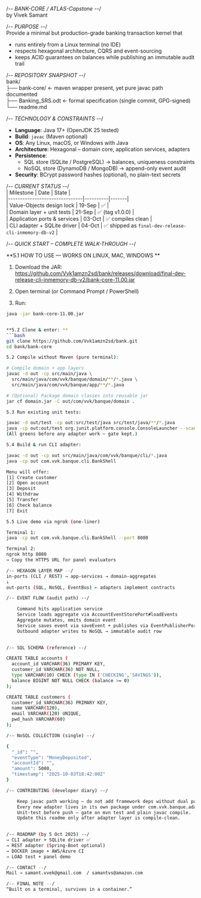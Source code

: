 /*-- BANK-CORE / ATLAS-Capstone --*/  
by Vivek Samant  

/*-- PURPOSE --*/  
Provide a minimal but production-grade banking transaction kernel that  
- runs entirely from a Linux terminal (no IDE)  
- respects hexagonal architecture, CQRS and event-sourcing  
- keeps ACID guarantees on balances while publishing an immutable audit trail  

/*-- REPOSITORY SNAPSHOT --*/  
bank/  
├── bank-core/ ← maven wrapper present, yet pure javac path documented  
├── Banking_SRS.odt ← formal specification (single commit, GPG-signed)  
└── readme.md  

/*-- TECHNOLOGY & CONSTRAINTS --*/  
- **Language**: Java 17+ (OpenJDK 25 tested)  
- **Build**: `javac` (Maven optional)  
- **OS**: Any Linux, macOS, or Windows with Java  
- **Architecture**: Hexagonal – domain core, application services, adapters  
- **Persistence**:  
  - SQL store (SQLite / PostgreSQL) → balances, uniqueness constraints  
  - NoSQL store (DynamoDB / MongoDB) → append-only event audit  
- **Security**: BCrypt password hashes (optional), no plain-text secrets  

/*-- CURRENT STATUS --*/  
| Milestone                     | Date     | State |  
|-------------------------------|----------|-------|  
| Value-Objects design lock     | 19-Sep   | ✅    |  
| Domain layer + unit tests     | 21-Sep   | ✅ (tag v1.0.0) |  
| Application ports & services  | 03-Oct   | ✅ compiles clean |  
| CLI adapter + SQLite driver   | 04-Oct   | ✅ shipped as `final-dev-release-cli-inmemory-db-v2` |  

/*-- QUICK START – COMPLETE WALK-THROUGH --*/  

**5.1  HOW TO USE — WORKS ON LINUX, MAC, WINDOWS **  

1. Download the JAR:  
   https://github.com/Vvk1amzn2sd/bank/releases/download/final-dev-release-cli-inmemory-db-v2/bank-core-11.00.jar  

2. Open terminal (or Command Prompt / PowerShell)  

3. Run:  
```bash
java -jar bank-core-11.00.jar


**5.2 Clone & enter: **  
```bash
git clone https://github.com/Vvk1amzn2sd/bank.git
cd bank/bank-core

5.2 Compile without Maven (pure terminal):

# Compile domain + app layers
javac -d out -cp src/main/java \
  src/main/java/com/vvk/banque/domain/**/*.java \
  src/main/java/com/vvk/banque/app/**/*.java

# (Optional) Package domain classes into reusable jar
jar cf domain.jar -C out/com/vvk/banque/domain .

5.3 Run existing unit tests:

javac -d out/test -cp out:src/test/java src/test/java/**/*.java
java -cp out:out/test org.junit.platform.console.ConsoleLauncher --scan-classpath
(All greens before any adapter work – gate kept.)

5.4 Build & run CLI adapter:

javac -d out -cp out src/main/java/com/vvk/banque/cli/*.java
java -cp out com.vvk.banque.cli.BankShell

Menu will offer:  
[1] Create customer  
[2] Open account  
[3] Deposit  
[4] Withdraw  
[5] Transfer  
[6] Check balance  
[7] Exit  

5.5 Live demo via ngrok (one-liner)

Terminal 1:   
java -cp out com.vvk.banque.cli.BankShell --port 8080

Terminal 2:
ngrok http 8080
→ Copy the HTTPS URL for panel evaluators   

/-- HEXAGON LAYER MAP --/
in-ports (CLI / REST) → app-services → domain-aggregates
↓
out-ports (SQL, NoSQL, EventBus) ← adapters implement contracts   

/-- EVENT FLOW (audit path) --/   

    Command hits application service  
    Service loads aggregate via AccountEventStorePort#loadEvents  
    Aggregate mutates, emits domain event  
    Service saves event via saveEvent + publishes via EventPublisherPort  
    Outbound adapter writes to NoSQL → immutable audit row
     

/-- SQL SCHEMA (reference) --/   

CREATE TABLE accounts (
  account_id VARCHAR(36) PRIMARY KEY,
  customer_id VARCHAR(36) NOT NULL,
  type VARCHAR(10) CHECK (type IN ('CHECKING','SAVINGS')),
  balance BIGINT NOT NULL CHECK (balance >= 0)
);

CREATE TABLE customers (
  customer_id VARCHAR(36) PRIMARY KEY,
  name VARCHAR(120),
  email VARCHAR(120) UNIQUE,
  pwd_hash VARCHAR(60)
);

/-- NoSQL COLLECTION (single) --/ 

{
  "_id": "",
  "eventType": "MoneyDeposited",
  "accountId": "",
  "amount": 5000,
  "timestamp": "2025-10-03T18:42:00Z"
}

/-- CONTRIBUTING (developer diary) --/   

    Keep javac path working – do not add framework deps without dual path.  
    Every new adapter lives in its own package under com.vvk.banque.adapter.  
    Unit-test before push – gate on mvn test and plain javac compile.  
    Update this readme only after adapter layer is compile-clean.
     

/-- ROADMAP (by 5 Oct 2025) --/
→ CLI adapter + SQLite driver ✅
→ REST adapter (Spring-Boot optional)
→ DOCKER image + AWS/Azure CI
→ LOAD test + panel demo   

/-- CONTACT --/
Mail → samant.vvek@gmail.com  / samantvs@amazon.com    

/-- FINAL NOTE --/
“Built on a terminal, survives in a container.”
``` 

